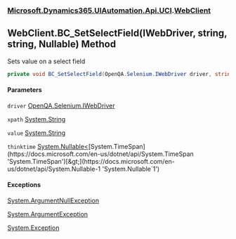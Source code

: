 ### [Microsoft.Dynamics365.UIAutomation.Api.UCI](Microsoft.Dynamics365.UIAutomation.Api.UCI.md 'Microsoft.Dynamics365.UIAutomation.Api.UCI').[WebClient](WebClient.md 'Microsoft.Dynamics365.UIAutomation.Api.UCI.WebClient')

## WebClient.BC_SetSelectField(IWebDriver, string, string, Nullable<TimeSpan>) Method

Sets value on a select field

```csharp
private void BC_SetSelectField(OpenQA.Selenium.IWebDriver driver, string xpath, string value, System.Nullable<System.TimeSpan> thinktime=null);
```
#### Parameters

<a name='Microsoft.Dynamics365.UIAutomation.Api.UCI.WebClient.BC_SetSelectField(OpenQA.Selenium.IWebDriver,string,string,System.Nullable_System.TimeSpan_).driver'></a>

`driver` [OpenQA.Selenium.IWebDriver](https://docs.microsoft.com/en-us/dotnet/api/OpenQA.Selenium.IWebDriver 'OpenQA.Selenium.IWebDriver')

<a name='Microsoft.Dynamics365.UIAutomation.Api.UCI.WebClient.BC_SetSelectField(OpenQA.Selenium.IWebDriver,string,string,System.Nullable_System.TimeSpan_).xpath'></a>

`xpath` [System.String](https://docs.microsoft.com/en-us/dotnet/api/System.String 'System.String')

<a name='Microsoft.Dynamics365.UIAutomation.Api.UCI.WebClient.BC_SetSelectField(OpenQA.Selenium.IWebDriver,string,string,System.Nullable_System.TimeSpan_).value'></a>

`value` [System.String](https://docs.microsoft.com/en-us/dotnet/api/System.String 'System.String')

<a name='Microsoft.Dynamics365.UIAutomation.Api.UCI.WebClient.BC_SetSelectField(OpenQA.Selenium.IWebDriver,string,string,System.Nullable_System.TimeSpan_).thinktime'></a>

`thinktime` [System.Nullable&lt;](https://docs.microsoft.com/en-us/dotnet/api/System.Nullable-1 'System.Nullable`1')[System.TimeSpan](https://docs.microsoft.com/en-us/dotnet/api/System.TimeSpan 'System.TimeSpan')[&gt;](https://docs.microsoft.com/en-us/dotnet/api/System.Nullable-1 'System.Nullable`1')

#### Exceptions

[System.ArgumentNullException](https://docs.microsoft.com/en-us/dotnet/api/System.ArgumentNullException 'System.ArgumentNullException')

[System.ArgumentException](https://docs.microsoft.com/en-us/dotnet/api/System.ArgumentException 'System.ArgumentException')

[System.Exception](https://docs.microsoft.com/en-us/dotnet/api/System.Exception 'System.Exception')